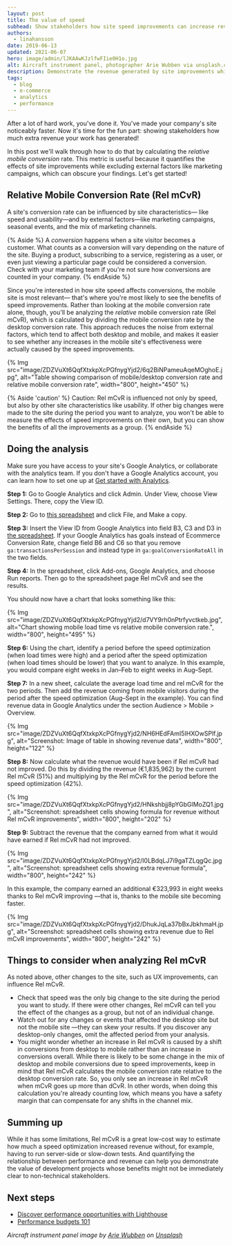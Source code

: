 ```yaml
---
layout: post
title: The value of speed
subhead: Show stakeholders how site speed improvements can increase revenue.
authors:
  - linahansson
date: 2019-06-13
updated: 2021-06-07
hero: image/admin/lJKAAwKJzlfwFIie0H1o.jpg
alt: Aircraft instrument panel, photographer Arie Wubben via unsplash.com
description: Demonstrate the revenue generated by site improvements while excluding external factors such as marketing campaigns.
tags:
  - blog
  - e-commerce
  - analytics
  - performance
---
```


After a lot of hard work, you've done it.
You've made your company's site noticeably faster.
Now it's time for the fun part:
showing stakeholders how much extra revenue your work has generated!

In this post we'll walk through how to do that by calculating the _relative mobile conversion_ rate.
This metric is useful because it quantifies the effects of site improvements
while excluding external factors like marketing campaigns,
which can obscure your findings. Let's get started!

## Relative Mobile Conversion Rate (Rel mCvR)

A site's conversion rate can be influenced by site characteristics—
like speed and usability—and by external factors—like marketing campaigns,
seasonal events, and the mix of marketing channels.

{% Aside %}
A _conversion_ happens when a site visitor becomes a customer.
What counts as a conversion will vary depending on the nature of the site.
Buying a product, subscribing to a service, registering as a user,
or even just viewing a particular page could be considered a conversion.
Check with your marketing team if you're not sure how conversions are counted in your company.
{% endAside %}

Since you're interested in how site speed affects conversions,
the mobile site is most relevant—
that's where you're most likely to see the benefits of speed improvements.
Rather than looking at the mobile conversion rate alone, though,
you'll be analyzing the _relative_ mobile conversion rate (Rel mCvR),
which is calculated by dividing the mobile conversion rate by the desktop conversion rate.
This approach reduces the noise from external factors,
which tend to affect both desktop and mobile,
and makes it easier to see whether any increases in the mobile site's effectiveness
were actually caused by the speed improvements.

{% Img
src="image/ZDZVuXt6QqfXtxkpXcPGfnygYjd2/6q2BiNPameuAqeMOghoE.jpg",
alt="Table showing comparison of mobile/desktop conversion rate and relative mobile conversion rate",
width="800", height="450" %}

{% Aside 'caution' %}
Caution: Rel mCvR is influenced not only by speed,
but also by other site characteristics like usability.
If other big changes were made to the site during the period you want to analyze,
you won't be able to measure the effects of speed improvements on their own,
but you can show the benefits of all the improvements as a group.
{% endAside %}

## Doing the analysis

Make sure you have access to your site's Google Analytics,
or collaborate with the analytics team.
If you don't have a Google Analytics account,
you can learn how to set one up at
[Get started with Analytics](https://support.google.com/analytics/answer/1008015?hl=en).

**Step 1:** Go to Google Analytics and click Admin. Under View, choose View Settings. There, copy the View ID.

**Step 2:** Go to
[this spreadsheet](https://docs.google.com/spreadsheets/d/1MapigRgyGUo-lAb-OZq7WvwlR3k2Dn9VEGtmsu6V_ak/edit?usp=sharing&resourcekey=0-CQX465kkPxC-AmwyLO0PqA) and click File, and Make a copy.

**Step 3:** Insert the View ID from Google Analytics into field B3,
C3 and D3 in
[the spreadsheet](https://docs.google.com/spreadsheets/d/1MapigRgyGUo-lAb-OZq7WvwlR3k2Dn9VEGtmsu6V_ak/edit?usp=sharing&resourcekey=0-CQX465kkPxC-AmwyLO0PqA).
If your Google Analytics has goals instead of Ecommerce Conversion Rate,
change field B6 and C6 so that you remove `ga:transactionsPerSession` and instead type in
`ga:goalConversionRateAll` in the two fields.

**Step 4:** In the spreadsheet,
click Add-ons, Google Analytics, and choose Run reports.
Then go to the spreadsheet page Rel mCvR and see the results.

You should now have a chart that looks something like this:

{% Img
src="image/ZDZVuXt6QqfXtxkpXcPGfnygYjd2/d7VY9rh0nPtrfyvctkeb.jpg",
alt="Chart showing mobile load time vs relative mobile conversion rate.",
width="800", height="495" %}

**Step 6:** Using the chart,
identify a period before the speed optimization (when load times were high)
and a period after the speed optimization (when load times should be lower)
that you want to analyze.
In this example, you would compare eight weeks in Jan–Feb to eight weeks in Aug–Sept.

**Step 7:** In a new sheet,
calculate the average load time and rel mCvR for the two periods.
Then add the revenue coming from mobile visitors during the period after the speed optimization
(Aug–Sept in the example).
You can find revenue data in Google Analytics under the section Audience > Mobile > Overview.

{% Img
src="image/ZDZVuXt6QqfXtxkpXcPGfnygYjd2/NH6HEdFAmI5IHXOwSPlf.jpg",
alt="Screenshot: Image of table in showing revenue data",
width="800", height="122" %}

**Step 8:** Now calculate what the revenue would have been if Rel mCvR had not improved.
Do this by dividing the revenue (€1,835,962) by the current Rel mCvR (51%)
and multiplying by the Rel mCvR for the period before the speed optimization (42%).

{% Img src="image/ZDZVuXt6QqfXtxkpXcPGfnygYjd2/HNkshbjj8pYGbGlMoZQ1.jpg",
alt="Screenshot: spreadsheet cells showing formula for revenue without Rel mCvR improvements",
width="800", height="202" %}

**Step 9:** Subtract the revenue that the company earned
from what it would have earned if Rel mCvR had not improved.

{% Img src="image/ZDZVuXt6QqfXtxkpXcPGfnygYjd2/I0LBdqLJ7i9gaTZLqgQc.jpg",
alt="Screenshot: spreadsheet cells showing extra revenue formula",
width="800", height="242" %}

In this example, the company earned an additional €323,993 in eight weeks thanks to Rel mCvR improving
—that is, thanks to the mobile site becoming faster.

{% Img src="image/ZDZVuXt6QqfXtxkpXcPGfnygYjd2/DhukJqLa37bBxJbkhmaH.jpg",
alt="Screenshot: spreadsheet cells showing extra revenue due to Rel mCvR improvements",
width="800", height="242" %}

## Things to consider when analyzing Rel mCvR

As noted above, other changes to the site, such as UX improvements,
can influence Rel mCvR.

- Check that speed was the only big change to the site during the period you want to study.
If there were other changes,
Rel mCvR can tell you the effect of the changes as a group, but not of an individual change.
- Watch out for any changes or events that affected the desktop site but not the mobile site
—they can skew your results.
If you discover any desktop-only changes,
omit the affected period from your analysis.
- You might wonder whether an increase in Rel mCvR is caused by a shift in conversions
from desktop to mobile rather than an increase in conversions overall.
While there is likely to be some change
in the mix of desktop and mobile conversions due to speed improvements,
keep in mind that Rel mCvR calculates the mobile conversion rate relative to the desktop conversion rate.
So, you only see an increase in Rel mCvR when mCvR goes up more than dCvR.
In other words, when doing this calculation you're already counting low,
which means you have a safety margin that can compensate for any shifts in the channel mix.

## Summing up

While it has some limitations,
Rel mCvR is a great low-cost way to estimate how much a speed optimization increased revenue without,
for example, having to run server-side or slow-down tests.
And quantifying the relationship between performance and revenue
can help you demonstrate the value of development projects
whose benefits might not be immediately clear to non-technical stakeholders.


## Next steps

- [Discover performance opportunities with Lighthouse](/discover-performance-opportunities-with-lighthouse)
- [Performance budgets 101](/performance-budgets-101)

*Aircraft instrument panel image by
[Arie Wubben](https://unsplash.com/photos/MHIw0nSxCR4) on
[Unsplash](https://unsplash.com/)*
